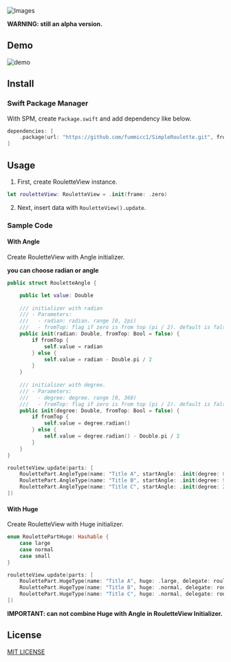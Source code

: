 ![Images](https://github.com/fummicc1/SimpleRoulette/blob/master/Assets/SimpleRoulette.png)

**WARNING: still an alpha version.**

## Demo

![demo](https://github.com/fummicc1/SimpleRoulette/blob/master/Assets/demo.gif)

## Install

### Swift Package Manager
With SPM, create `Package.swift` and add dependency like below.
```swift
dependencies: [
    .package(url: "https://github.com/fummicc1/SimpleRoulette.git", from: "0.0.1")
]
```

## Usage

1. First, create RouletteView instance.

```swift
let rouletteView: RouletteView = .init(frame: .zero)
```

2. Next, insert data with `RouletteView().update`.

### Sample Code

#### With Angle
Create RouletteView with Angle initializer.

**you can choose radian or angle**

```swift
public struct RouletteAngle {

    public let value: Double
    
    /// initializer with radian
    /// - Parameters:
    ///   - radian: radian. range [0, 2pi)
    ///   - fromTop: flag if zero is from top (pi / 2). default is false.
    public init(radian: Double, fromTop: Bool = false) {
        if fromTop {
            self.value = radian
        } else {
            self.value = radian - Double.pi / 2
        }
    }
    
    /// initializer with degree.
    /// - Parameters:
    ///   - degree: degree. range [0, 360)
    ///   - fromTop: flag if zero is from top (pi / 2). default is false.
    public init(degree: Double, fromTop: Bool = false) {
        if fromTop {
            self.value = degree.radian()
        } else {
            self.value = degree.radian() - Double.pi / 2
        }
    }
}
```

```swift
rouletteView.update(parts: [
    RoulettePart.AngleType(name: "Title A", startAngle: .init(degree: 0), endAngle: .init(degree: 90), index: 0),
    RoulettePart.AngleType(name: "Title B", startAngle: .init(degree: 90), endAngle: .init(degree: 200), index: 1),
    RoulettePart.AngleType(name: "Title C", startAngle: .init(degree: 200), endAngle: .init(degree: 360), index: 2)
])
```

#### With Huge

Create RouletteView with Huge initializer.

```swift
enum RoulettePartHuge: Hashable {
    case large
    case normal
    case small
}
```

```swift
rouletteView.update(parts: [
    RoulettePart.HugeType(name: "Title A", huge: .large, delegate: rouletteView, index: 0),
    RoulettePart.HugeType(name: "Title B", huge: .normal, delegate: rouletteView, index: 1),
    RoulettePart.HugeType(name: "Title C", huge: .normal, delegate: rouletteView, index: 2),
])
```

**IMPORTANT: can not combine Huge with Angle in RouletteView Initializer.**


## License
[MIT LICENSE](https://github.com/fummicc1/SimpleRoulette/blob/master/LICENSE)